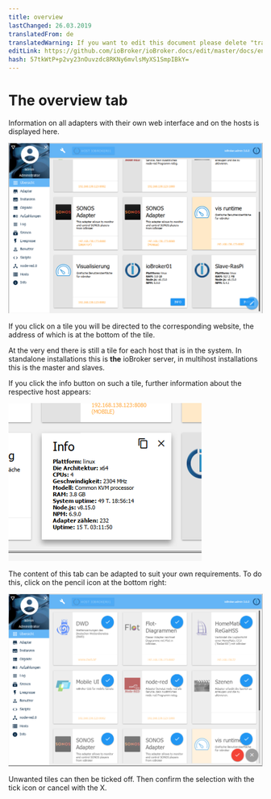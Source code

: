 ```yaml
---
title: overview
lastChanged: 26.03.2019
translatedFrom: de
translatedWarning: If you want to edit this document please delete "translatedFrom" field, elsewise this document will be translated automatically again
editLink: https://github.com/ioBroker/ioBroker.docs/edit/master/docs/en/admin/overview.md
hash: 57tkWtP+p2vy23nOuvzdc8RKNy6mvlsMyXS1SmpIBkY=
---
```

# The overview tab
Information on all adapters with their own web interface and on the hosts is displayed here.

![The overview tab](../../de/admin/media/ADMIN_Uebersicht.png)

If you click on a tile you will be directed to the corresponding website, the address of which is at the bottom of the tile.

At the very end there is still a tile for each host that is in the system. In standalone installations this is **the** ioBroker server, in multihost installations this is the master and slaves.

If you click the info button on such a tile, further information about the respective host appears:

![The overview tab](../../de/admin/media/ADMIN_Uebersicht_host.png)

The content of this tab can be adapted to suit your own requirements. To do this, click on the pencil icon at the bottom right:

![The overview tab](../../de/admin/media/ADMIN_Uebersicht_edit.png)

Unwanted tiles can then be ticked off. Then confirm the selection with the tick icon or cancel with the X.